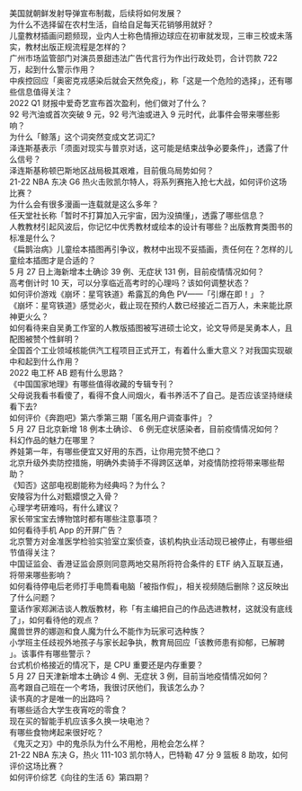 美国就朝鲜发射导弹宣布制裁，后续将如何发展？  
为什么不选择留在农村生活，自给自足每天花销够用就好？  
儿童教材插画问题频现，业内人士称色情擦边球应在初审就发现，三审三校或未落实，教材出版正规流程是怎样的？  
广州市场监管部门对演员景甜违法广告代言行为作出行政处罚，合计罚款 722 万，起到什么警示作用？  
中疾控回应「奥密克戎感染后就会天然免疫」，称「这是一个危险的选择」，还有哪些信息值得关注？  
2022 Q1 财报中爱奇艺宣布首次盈利，他们做对了什么？  
92 号汽油或首次突破 9 元，92 号汽油或进入 9 元时代，此事件会带来哪些影响？  
为什么「鲸落」这个词突然变成文艺词汇?  
泽连斯基表示「须面对现实与普京对话，这可能是结束战争必要条件」，透露了什么信号？  
泽连斯基称顿巴斯地区战局极其艰难，目前俄乌局势如何？  
21-22 NBA 东决 G6 热火击败凯尔特人，将系列赛拖入抢七大战，如何评价这场比赛？  
为什么会有很多漫画一连载就是这么多年？  
任天堂社长称「暂时不打算加入元宇宙，因为没搞懂」，透露了哪些信息？  
人教教材引起风波后，你记忆中优秀教材或绘本的设计有哪些？出版教育类图书的标准是什么？  
《扁鹊治病》儿童绘本插图再引争议，教材中出现不妥插画，责任何在？怎样的儿童绘本插图才是合适的？  
5 月 27 日上海新增本土确诊 39 例、无症状 131 例，目前疫情情况如何？  
高考倒计时 10 天，可以分享临近高考时的心理吗？该如何调整状态？  
如何评价游戏《崩坏：星穹铁道》希露瓦的角色 PV——「引爆在即！」？  
《崩坏：星穹铁道》感觉必火，截止现在预约人数已经接近二百万人，未来能比原神更火么？  
如何看待来自吴勇工作室的人教版插图被写进硕士论文，论文导师是吴勇本人，且配图被赞个性鲜明？  
全国首个工业领域核能供汽工程项目正式开工，有着什么重大意义？对我国实现碳中和起到什么作用？  
2022 电工杯 AB 题有什么思路？  
《中国国家地理》有哪些值得收藏的专辑专刊？  
父母说我看书看傻了，看得不食人间烟火，看书养活不了自己。是否应该坚持继续看下去?  
如何评价《奔跑吧》第六季第三期「匿名用户调查事件」？  
5 月 27 日北京新增 18 例本土确诊、 6 例无症状感染者，目前疫情情况如何？  
科幻作品的魅力在哪里？  
养娃第一年，有哪些便宜又好用的东西，让你用完赞不绝口？  
北京升级外卖防控措施，明确外卖骑手不得跨区送单，对疫情防控将带来哪些帮助？  
《知否》这部电视剧能称为经典吗？为什么？  
安陵容为什么对甄嬛恨之入骨？  
心理学考研难吗，有什么建议？  
家长带宝宝去博物馆时都有哪些注意事项？  
如何看待手机 App 的开屏广告？  
北京警方对金准医学检验实验室立案侦查，该机构执业活动现已被停止，有哪些细节值得关注？  
中国证监会、香港证监会原则同意两地交易所将符合条件的 ETF 纳入互联互通，将带来哪些影响？  
如何看待停电后老师打手电筒看电脑「被指作假」，相关视频随后删除？这反映出了什么问题？  
童话作家郑渊洁谈人教版教材，称「有主编把自己的作品选进教材，这就没有底线了」，如何看待他的观点？  
魔兽世界的娜迦和食人魔为什么不能作为玩家可选种族？  
小学班主任歧视外地孩子与家长起争执，教育局回应「该教师患有抑郁，已解聘 」。该事件有哪些警示？  
台式机价格接近的情况下，是 CPU 重要还是内存重要？  
5 月 27 日天津新增本土确诊 4 例、无症状 3 例，目前当地疫情情况如何？  
高考跟自己班在一个考场，我很讨厌他们，我该怎么办？  
读书真的才是唯一的出路吗？  
有哪些适合大学生夜宵吃的零食？  
现在买的智能手机应该多久换一块电池？  
有哪些食物烤起来很好吃？  
《鬼灭之刃》中的鬼杀队为什么不用枪，用枪会怎么样？  
21-22 NBA 东决 G，热火 111-103 凯尔特人，巴特勒 47 分 9 篮板 8 助攻，如何评价这场比赛？  
如何评价综艺《向往的生活 6》第四期？  
